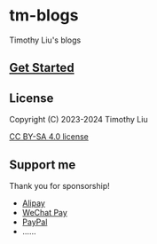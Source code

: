 # tm-blogs

Timothy Liu's blogs

## [Get Started](./docs/)

## License

Copyright (C) 2023-2024 Timothy Liu

[CC BY-SA 4.0 license](./LICENSE.txt)

## Support me

Thank you for sponsorship!

+ [Alipay](./assets/payment/alipay.jpg)
+ [WeChat Pay](./assets/payment/wechat-pay.png)
+ [PayPal](https://paypal.me/timothyliuxf)
+ ……

